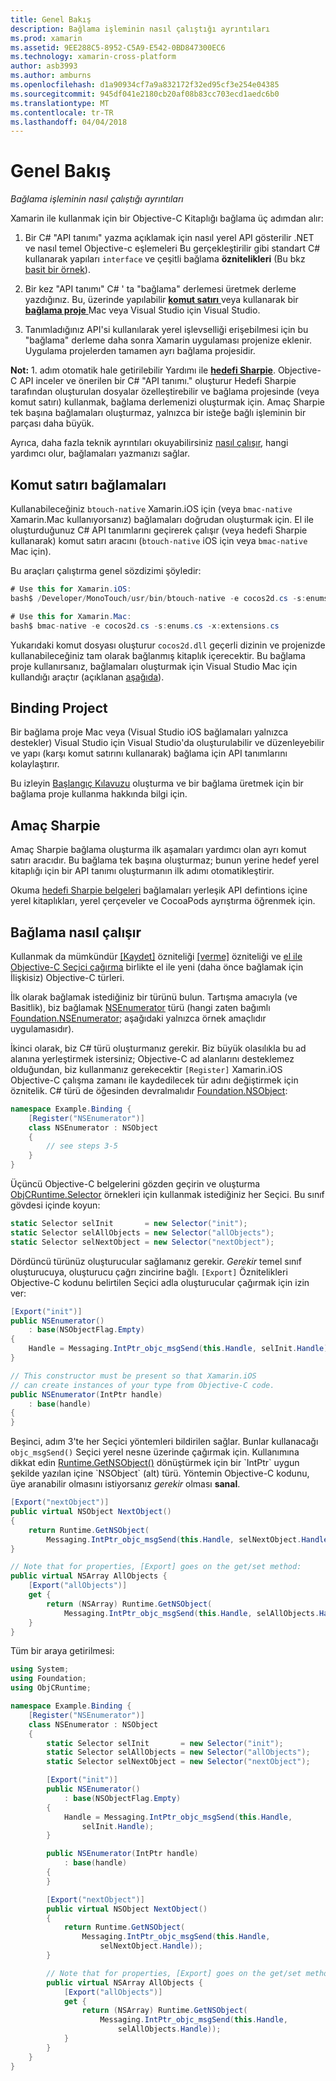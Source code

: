 ```yaml
---
title: Genel Bakış
description: Bağlama işleminin nasıl çalıştığı ayrıntıları
ms.prod: xamarin
ms.assetid: 9EE288C5-8952-C5A9-E542-0BD847300EC6
ms.technology: xamarin-cross-platform
author: asb3993
ms.author: amburns
ms.openlocfilehash: d1a90934cf7a9a832172f32ed95cf3e254e04385
ms.sourcegitcommit: 945df041e2180cb20af08b83cc703ecd1aedc6b0
ms.translationtype: MT
ms.contentlocale: tr-TR
ms.lasthandoff: 04/04/2018
---
```

# <a name="overview"></a>Genel Bakış

_Bağlama işleminin nasıl çalıştığı ayrıntıları_

Xamarin ile kullanmak için bir Objective-C Kitaplığı bağlama üç adımdan alır:

1. Bir C# "API tanımı" yazma açıklamak için nasıl yerel API gösterilir .NET ve nasıl temel Objective-c eşlemeleri Bu gerçekleştirilir gibi standart C# kullanarak yapıları `interface` ve çeşitli bağlama **öznitelikleri** (Bu bkz [basit bir örnek](~/cross-platform/macios/binding/objective-c-libraries.md#Binding_an_API)).

2. Bir kez "API tanımı" C# ' ta "bağlama" derlemesi üretmek derleme yazdığınız. Bu, üzerinde yapılabilir [ **komut satırı** ](#commandline) veya kullanarak bir [ **bağlama proje** ](#bindingproject) Mac veya Visual Studio için Visual Studio.

3. Tanımladığınız API'si kullanılarak yerel işlevselliği erişebilmesi için bu "bağlama" derleme daha sonra Xamarin uygulaması projenize eklenir.
  Uygulama projelerden tamamen ayrı bağlama projesidir.

**Not:** 1. adım otomatik hale getirilebilir Yardımı ile [ **hedefi Sharpie**](#objectivesharpie). Objective-C API inceler ve önerilen bir C# "API tanımı." oluşturur Hedefi Sharpie tarafından oluşturulan dosyalar özelleştirebilir ve bağlama projesinde (veya komut satırı) kullanmak, bağlama derlemenizi oluşturmak için. Amaç Sharpie tek başına bağlamaları oluşturmaz, yalnızca bir isteğe bağlı işleminin bir parçası daha büyük.

Ayrıca, daha fazla teknik ayrıntıları okuyabilirsiniz [nasıl çalışır](#howitworks), hangi yardımcı olur, bağlamaları yazmanızı sağlar.

<a name="Command_Line_Bindings" /><a name="commandline" />

## <a name="command-line-bindings"></a>Komut satırı bağlamaları

Kullanabileceğiniz `btouch-native` Xamarin.iOS için (veya `bmac-native` Xamarin.Mac kullanıyorsanız) bağlamaları doğrudan oluşturmak için. El ile oluşturduğunuz C# API tanımlarını geçirerek çalışır (veya hedefi Sharpie kullanarak) komut satırı aracını (`btouch-native` iOS için veya `bmac-native` Mac için).


Bu araçları çalıştırma genel sözdizimi şöyledir:

```csharp
# Use this for Xamarin.iOS:
bash$ /Developer/MonoTouch/usr/bin/btouch-native -e cocos2d.cs -s:enums.cs -x:extensions.cs
```

```csharp
# Use this for Xamarin.Mac:
bash$ bmac-native -e cocos2d.cs -s:enums.cs -x:extensions.cs
```

Yukarıdaki komut dosyası oluşturur `cocos2d.dll` geçerli dizinin ve projenizde kullanabileceğiniz tam olarak bağlanmış kitaplık içerecektir. Bu bağlama proje kullanırsanız, bağlamaları oluşturmak için Visual Studio Mac için kullandığı araçtır (açıklanan [aşağıda](#bindingproject)).


<a name="bindingproject" />

## <a name="binding-project"></a>Binding Project

Bir bağlama proje Mac veya (Visual Studio iOS bağlamaları yalnızca destekler) Visual Studio için Visual Studio'da oluşturulabilir ve düzenleyebilir ve yapı (karşı komut satırını kullanarak) bağlama için API tanımlarını kolaylaştırır.

Bu izleyin [Başlangıç Kılavuzu](~/cross-platform/macios/binding/objective-c-libraries.md#Getting_Started) oluşturma ve bir bağlama üretmek için bir bağlama proje kullanma hakkında bilgi için.

<a name="objectivesharpie" />

## <a name="objective-sharpie"></a>Amaç Sharpie

Amaç Sharpie bağlama oluşturma ilk aşamaları yardımcı olan ayrı komut satırı aracıdır. Bu bağlama tek başına oluşturmaz; bunun yerine hedef yerel kitaplığı için bir API tanımı oluşturmanın ilk adımı otomatikleştirir.

Okuma [hedefi Sharpie belgeleri](~/cross-platform/macios/binding/objective-sharpie/index.md) bağlamaları yerleşik API defintions içine yerel kitaplıkları, yerel çerçeveler ve CocoaPods ayrıştırma öğrenmek için.

<a name="howitworks" />

## <a name="how-binding-works"></a>Bağlama nasıl çalışır

Kullanmak da mümkündür [[Kaydet]](https://developer.xamarin.com/api/type/Foundation.RegisterAttribute/) özniteliği [[verme]](https://developer.xamarin.com/api/type/Foundation.ExportAttribute/) özniteliği ve [el ile Objective-C Seçici çağırma](~/ios/internals/objective-c-selectors.md) birlikte el ile yeni (daha önce bağlamak için İlişkisiz) Objective-C türleri.

İlk olarak bağlamak istediğiniz bir türünü bulun. Tartışma amacıyla (ve Basitlik), biz bağlamak [NSEnumerator](http://developer.apple.com/iphone/library/documentation/Cocoa/Reference/Foundation/Classes/NSEnumerator_Class/Reference/Reference.html) türü (hangi zaten bağımlı [Foundation.NSEnumerator](https://developer.xamarin.com/api/type/Foundation.NSEnumerator/); aşağıdaki yalnızca örnek amaçlıdır uygulamasıdır).

İkinci olarak, biz C# türü oluşturmanız gerekir. Biz büyük olasılıkla bu ad alanına yerleştirmek istersiniz; Objective-C ad alanlarını desteklemez olduğundan, biz kullanmanız gerekecektir `[Register]` Xamarin.iOS Objective-C çalışma zamanı ile kaydedilecek tür adını değiştirmek için öznitelik. C# türü de öğesinden devralmalıdır [Foundation.NSObject](https://developer.xamarin.com/api/type/Foundation.NSObject/):

```csharp
namespace Example.Binding {
    [Register("NSEnumerator")]
    class NSEnumerator : NSObject
    {
        // see steps 3-5
    }
}
```

Üçüncü Objective-C belgelerini gözden geçirin ve oluşturma [ObjCRuntime.Selector](https://developer.xamarin.com/api/type/ObjCRuntime.Selector/) örnekleri için kullanmak istediğiniz her Seçici. Bu sınıf gövdesi içinde koyun:

```csharp
static Selector selInit       = new Selector("init");
static Selector selAllObjects = new Selector("allObjects");
static Selector selNextObject = new Selector("nextObject");
```

Dördüncü türünüz oluşturucular sağlamanız gerekir. *Gerekir* temel sınıf oluşturucuya, oluşturucu çağrı zincirine bağlı. `[Export]` Öznitelikleri Objective-C kodunu belirtilen Seçici adla oluşturucular çağırmak için izin ver:

```csharp
[Export("init")]
public NSEnumerator()
    : base(NSObjectFlag.Empty)
{
    Handle = Messaging.IntPtr_objc_msgSend(this.Handle, selInit.Handle);
}
```

```csharp
// This constructor must be present so that Xamarin.iOS
// can create instances of your type from Objective-C code.
public NSEnumerator(IntPtr handle)
    : base(handle)
{
}
```

Beşinci, adım 3'te her Seçici yöntemleri bildirilen sağlar. Bunlar kullanacağı `objc_msgSend()` Seçici yerel nesne üzerinde çağırmak için. Kullanımına dikkat edin [Runtime.GetNSObject()](https://developer.xamarin.com/api/member/ObjCRuntime.Runtime.GetNSObject/(System.IntPtr)) dönüştürmek için bir `IntPtr` uygun şekilde yazılan içine `NSObject` (alt) türü. Yöntemin Objective-C kodunu, üye aranabilir olmasını istiyorsanız *gerekir* olması **sanal**.

```csharp
[Export("nextObject")]
public virtual NSObject NextObject()
{
    return Runtime.GetNSObject(
        Messaging.IntPtr_objc_msgSend(this.Handle, selNextObject.Handle));
}
```

```csharp
// Note that for properties, [Export] goes on the get/set method:
public virtual NSArray AllObjects {
    [Export("allObjects")]
    get {
        return (NSArray) Runtime.GetNSObject(
            Messaging.IntPtr_objc_msgSend(this.Handle, selAllObjects.Handle));
    }
}
```

Tüm bir araya getirilmesi:

```csharp
using System;
using Foundation;
using ObjCRuntime;

namespace Example.Binding {
    [Register("NSEnumerator")]
    class NSEnumerator : NSObject
    {
        static Selector selInit       = new Selector("init");
        static Selector selAllObjects = new Selector("allObjects");
        static Selector selNextObject = new Selector("nextObject");

        [Export("init")]
        public NSEnumerator()
            : base(NSObjectFlag.Empty)
        {
            Handle = Messaging.IntPtr_objc_msgSend(this.Handle,
                selInit.Handle);
        }

        public NSEnumerator(IntPtr handle)
            : base(handle)
        {
        }

        [Export("nextObject")]
        public virtual NSObject NextObject()
        {
            return Runtime.GetNSObject(
                Messaging.IntPtr_objc_msgSend(this.Handle,
                    selNextObject.Handle));
        }

        // Note that for properties, [Export] goes on the get/set method:
        public virtual NSArray AllObjects {
            [Export("allObjects")]
            get {
                return (NSArray) Runtime.GetNSObject(
                    Messaging.IntPtr_objc_msgSend(this.Handle,
                        selAllObjects.Handle));
            }
        }
    }
}
```

